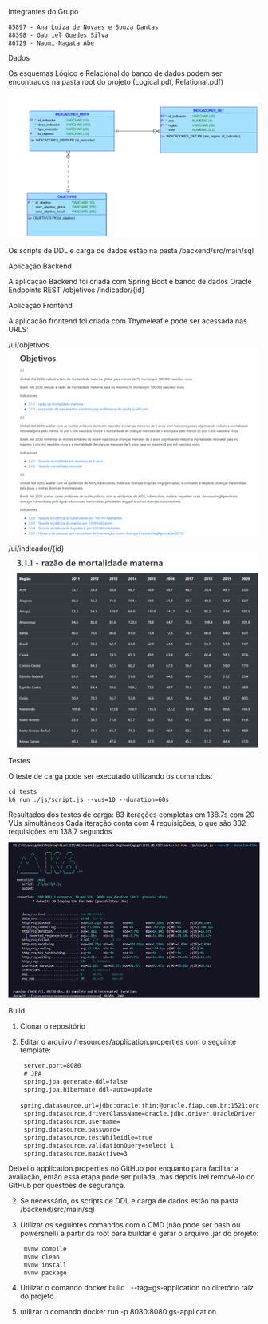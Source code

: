Integrantes do Grupo

    85897 - Ana Luiza de Novaes e Souza Dantas
    88398 - Gabriel Guedes Silva
    86729 - Naomi Nagata Abe

Dados

Os esquemas Lógico e Relacional do banco de dados podem ser encontrados na pasta
root do projeto (Logical.pdf, Relational.pdf)

![Esquema Lógico do banco de dados](images/image-1.png)

Os scripts de DDL e carga de dados estão na pasta /backend/src/main/sql

Aplicação Backend

A aplicação Backend foi criada com Spring Boot e banco de dados Oracle
Endpoints REST
    /objetivos
    /indicador/{id}

Aplicação Frontend

A aplicação frontend foi criada com Thymeleaf e pode ser acessada nas URLS:

/ui/objetivos
![Página de objetivos](images/objetivos.png)

/ui/indicador/{id}
![Página de indicadores](images/indicador.png)

Testes

O teste de carga pode ser executado utilizando os comandos:

    cd tests
    k6 run ./js/script.js --vus=10 --duration=60s

Resultados dos testes de carga:
83 iterações completas em 138.7s com 20 VUs simultâneos
Cada iteração conta com 4 requisições, o que são 332 requisições em 138.7 segundos

![Resultados dos testes de carga](images/image.png)

Build

1. Clonar o repositório
2. Editar o arquivo /resources/application.properties com o seguinte template:

        server.port=8080
        # JPA
        spring.jpa.generate-ddl=false
        spring.jpa.hibernate.ddl-auto=update
        spring.datasource.url=jdbc:oracle:thin:@oracle.fiap.com.br:1521:orcl
        spring.datasource.driverClassName=oracle.jdbc.driver.OracleDriver
        spring.datasource.username=
        spring.datasource.password=
        spring.datasource.testWhileidle=true
        spring.datasource.validationQuery=select 1
        spring.datasource.maxActive=3

Deixei o application.properties no GitHub por enquanto para facilitar a avaliação, então essa etapa pode ser pulada, mas depois irei removê-lo do GitHub por questões de segurança.

2. Se necessário, os scripts de DDL e carga de dados estão na pasta /backend/src/main/sql

3. Utilizar os seguintes comandos com o CMD (não pode ser bash ou powershell) a partir da root para buildar e gerar o arquivo .jar do projeto:

        mvnw compile
        mvnw clean
        mvnw install
        mvnw package

5. Utilizar o comando docker build . --tag=gs-application no diretório raíz do projeto 

6. utilizar o comando docker run -p 8080:8080 gs-application

